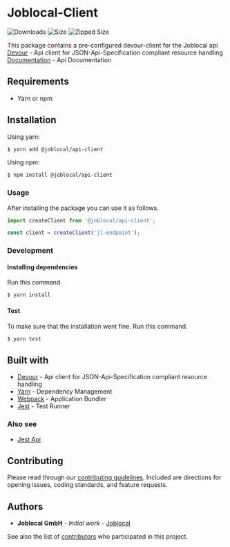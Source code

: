 # Joblocal-Client

![Downloads](https://img.shields.io/npm/dt/@joblocal\/api-client.svg)
![Size](https://img.shields.io/bundlephobia/min/@joblocal\/api-client.svg)
![Zipped Size](https://img.shields.io/bundlephobia/minzip/@joblocal\/api-client.svg)

This package contains a pre-configured devour-client for the Joblocal api
[Devour](https://github.com/twg/devour) - Api client for JSON-Api-Specification compliant resource handling
[Documentation]('https://joblocal.api-docs.io/') - Api Documentation

## Requirements
- Yarn or npm

## Installation
Using yarn:
```sh
$ yarn add @joblocal/api-client
```

Using npm:
```sh
$ npm install @joblocal/api-client
```

### Usage
After installing the package you can use it as follows.

```javascript
import createClient from '@joblocal/api-client';

const client = createClient('jl-endpoint');
```

### Development
#### Installing dependencies
Run this command.

```sh
$ yarn install
```

#### Test
To make sure that the installation went fine. Run this command.

```sh
$ yarn test
```

## Built with
* [Devour](https://github.com/twg/devour) - Api client for JSON-Api-Specification compliant resource handling
* [Yarn](https://yarnpkg.com/lang/en/) - Dependency Management
* [Webpack](https://webpack.js.org/) - Application Bundler
* [Jest](https://facebook.github.io/jest/) - Test Runner

### Also see
* [Jest Api](https://facebook.github.io/jest/docs/en/api.html)

## Contributing
Please read through our [contributing guidelines](https://github.com/joblocal/api-client/blob/master/contributing.md). Included are directions for opening issues, coding standards, and feature requests.

## Authors
* **Joblocal GmbH** - *Initial work* - [Joblocal](https://github.com/joblocal)

See also the list of [contributors](https://github.com/joblocal/api-client/contributors) who participated in this project.
